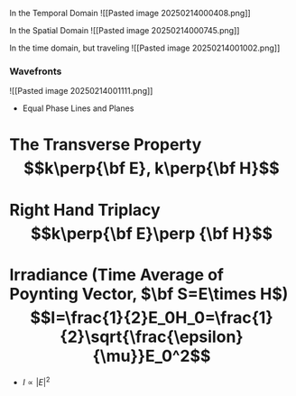 In the Temporal Domain
![[Pasted image 20250214000408.png]]

In the Spatial Domain
![[Pasted image 20250214000745.png]]

In the time domain, but traveling
![[Pasted image 20250214001002.png]]
### Wavefronts
![[Pasted image 20250214001111.png]]
- Equal Phase Lines and Planes

# The Transverse Property$$k\perp{\bf E}, k\perp{\bf H}$$
# Right Hand Triplacy $$k\perp{\bf E}\perp {\bf H}$$
# Irradiance (Time Average of Poynting Vector, $\bf S=E\times H$)$$I=\frac{1}{2}E_0H_0=\frac{1}{2}\sqrt{\frac{\epsilon}{\mu}}E_0^2$$
- $I\propto|E|^2$

